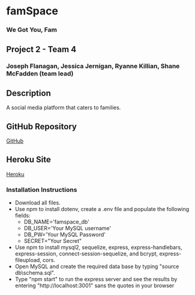 # famSpace
### We Got You, Fam

## Project 2 - Team 4
### Joseph Flanagan, Jessica Jernigan, Ryanne Killian, Shane McFadden (team lead)

## Description
A social media platform that caters to families.

## GitHub Repository
[GitHub](https://github.com/shanemcf/famSpace)

## Heroku Site
[Heroku]()

### Installation Instructions
* Download all files.
* Use npm to install dotenv, create a .env file and populate the following fields:
  * DB_NAME='famspace_db'
  * DB_USER='Your MySQL username'
  * DB_PW='Your MySQL Password'
  * SECRET="Your Secret"
* Use npm to install mysql2, sequelize, express, express-handlebars, express-session, connect-session-sequelize, and bcrypt, express-fileupload, cors.
* Open MySQL and create the required data base by typing "source db\schema.sql".
* Type "npm start" to run the express server and see the results by entering "http://localhost:3001" sans the quotes in your browser
